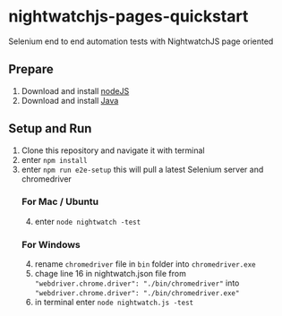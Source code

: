 # nightwatchjs-pages-quickstart
Selenium end to end automation tests with NightwatchJS page oriented

## Prepare
1. Download and install [nodeJS](https://nodejs.org) 
2. Download and install [Java](https://java.com/en/download/) 

## Setup and Run
1. Clone this repository and navigate it with terminal
2. enter `npm install`
3. enter `npm run e2e-setup` this will pull a latest Selenium server and chromedriver
    ### For Mac / Ubuntu
    4. enter `node nightwatch -test`
    ### For Windows
    4. rename `chromedriver` file in `bin` folder into `chromedriver.exe`
    5. chage line 16 in nightwatch.json file from `"webdriver.chrome.driver": "./bin/chromedriver"` 
       into `"webdriver.chrome.driver": "./bin/chromedriver.exe"`
    6. in terminal enter `node nightwatch.js -test`
